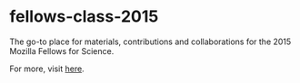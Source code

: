 # fellows-class-2015
The go-to place for materials, contributions and collaborations for the 2015 Mozilla Fellows for Science.

For more, visit [here](https://mozillascience.org/fellows).
